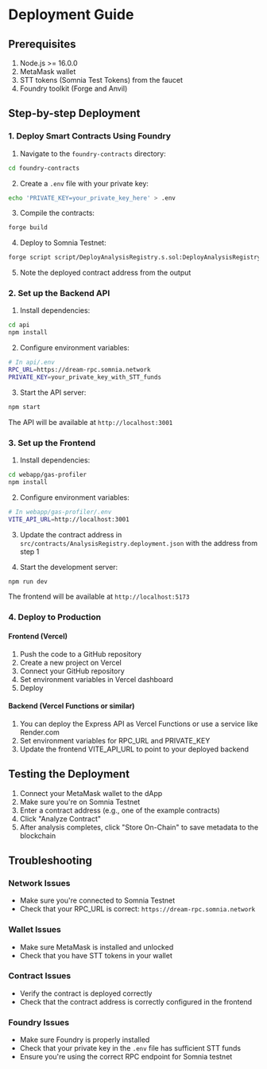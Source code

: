 # Deployment Guide

## Prerequisites

1. Node.js >= 16.0.0
2. MetaMask wallet
3. STT tokens (Somnia Test Tokens) from the faucet
4. Foundry toolkit (Forge and Anvil)

## Step-by-step Deployment

### 1. Deploy Smart Contracts Using Foundry

1. Navigate to the `foundry-contracts` directory:
```bash
cd foundry-contracts
```

2. Create a `.env` file with your private key:
```bash
echo 'PRIVATE_KEY=your_private_key_here' > .env
```

3. Compile the contracts:
```bash
forge build
```

4. Deploy to Somnia Testnet:
```bash
forge script script/DeployAnalysisRegistry.s.sol:DeployAnalysisRegistry --rpc-url somnia --broadcast
```

5. Note the deployed contract address from the output

### 2. Set up the Backend API

1. Install dependencies:
```bash
cd api
npm install
```

2. Configure environment variables:
```bash
# In api/.env
RPC_URL=https://dream-rpc.somnia.network
PRIVATE_KEY=your_private_key_with_STT_funds
```

3. Start the API server:
```bash
npm start
```

The API will be available at `http://localhost:3001`

### 3. Set up the Frontend

1. Install dependencies:
```bash
cd webapp/gas-profiler
npm install
```

2. Configure environment variables:
```bash
# In webapp/gas-profiler/.env
VITE_API_URL=http://localhost:3001
```

3. Update the contract address in `src/contracts/AnalysisRegistry.deployment.json` with the address from step 1

4. Start the development server:
```bash
npm run dev
```

The frontend will be available at `http://localhost:5173`

### 4. Deploy to Production

#### Frontend (Vercel)
1. Push the code to a GitHub repository
2. Create a new project on Vercel
3. Connect your GitHub repository
4. Set environment variables in Vercel dashboard
5. Deploy

#### Backend (Vercel Functions or similar)
1. You can deploy the Express API as Vercel Functions or use a service like Render.com
2. Set environment variables for RPC_URL and PRIVATE_KEY
3. Update the frontend VITE_API_URL to point to your deployed backend

## Testing the Deployment

1. Connect your MetaMask wallet to the dApp
2. Make sure you're on Somnia Testnet
3. Enter a contract address (e.g., one of the example contracts)
4. Click "Analyze Contract"
5. After analysis completes, click "Store On-Chain" to save metadata to the blockchain

## Troubleshooting

### Network Issues
- Make sure you're connected to Somnia Testnet
- Check that your RPC_URL is correct: `https://dream-rpc.somnia.network`

### Wallet Issues
- Make sure MetaMask is installed and unlocked
- Check that you have STT tokens in your wallet

### Contract Issues
- Verify the contract is deployed correctly
- Check that the contract address is correctly configured in the frontend

### Foundry Issues
- Make sure Foundry is properly installed
- Check that your private key in the `.env` file has sufficient STT funds
- Ensure you're using the correct RPC endpoint for Somnia testnet